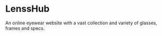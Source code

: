 # LenssHub
An online eyewear website with a vast collection and variety of glasses, frames and specs.
